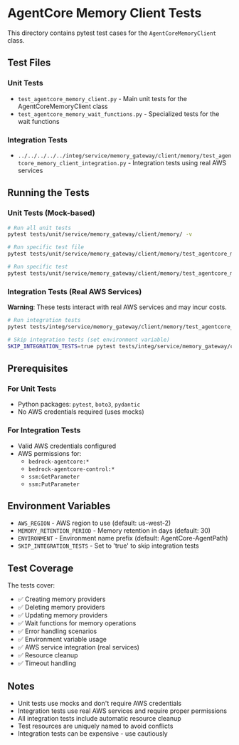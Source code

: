 # AgentCore Memory Client Tests

This directory contains pytest test cases for the `AgentCoreMemoryClient` class.

## Test Files

### Unit Tests
- `test_agentcore_memory_client.py` - Main unit tests for the AgentCoreMemoryClient class
- `test_agentcore_memory_wait_functions.py` - Specialized tests for the wait functions

### Integration Tests
- `../../../../../integ/service/memory_gateway/client/memory/test_agentcore_memory_client_integration.py` - Integration tests using real AWS services

## Running the Tests

### Unit Tests (Mock-based)
```bash
# Run all unit tests
pytest tests/unit/service/memory_gateway/client/memory/ -v

# Run specific test file
pytest tests/unit/service/memory_gateway/client/memory/test_agentcore_memory_client.py -v

# Run specific test
pytest tests/unit/service/memory_gateway/client/memory/test_agentcore_memory_client.py::TestAgentCoreMemoryClient::test_create_memory_provider -v
```

### Integration Tests (Real AWS Services)
**Warning**: These tests interact with real AWS services and may incur costs.

```bash
# Run integration tests
pytest tests/integ/service/memory_gateway/client/memory/test_agentcore_memory_client_integration.py -v -m integration

# Skip integration tests (set environment variable)
SKIP_INTEGRATION_TESTS=true pytest tests/integ/service/memory_gateway/client/memory/ -v
```

## Prerequisites

### For Unit Tests
- Python packages: `pytest`, `boto3`, `pydantic`
- No AWS credentials required (uses mocks)

### For Integration Tests
- Valid AWS credentials configured
- AWS permissions for:
  - `bedrock-agentcore:*`
  - `bedrock-agentcore-control:*`
  - `ssm:GetParameter`
  - `ssm:PutParameter`

## Environment Variables

- `AWS_REGION` - AWS region to use (default: us-west-2)
- `MEMORY_RETENTION_PERIOD` - Memory retention in days (default: 30)
- `ENVIRONMENT` - Environment name prefix (default: AgentCore-AgentPath)
- `SKIP_INTEGRATION_TESTS` - Set to 'true' to skip integration tests

## Test Coverage

The tests cover:
- ✅ Creating memory providers
- ✅ Deleting memory providers
- ✅ Updating memory providers
- ✅ Wait functions for memory operations
- ✅ Error handling scenarios
- ✅ Environment variable usage
- ✅ AWS service integration (real services)
- ✅ Resource cleanup
- ✅ Timeout handling

## Notes

- Unit tests use mocks and don't require AWS credentials
- Integration tests use real AWS services and require proper permissions
- All integration tests include automatic resource cleanup
- Test resources are uniquely named to avoid conflicts
- Integration tests can be expensive - use cautiously
